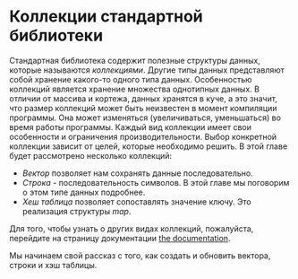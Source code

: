 # Коллекции стандартной библиотеки

Стандартная библиотека содержит полезные структуры данных, которые называются
*коллекциями*. Другие типы данных представляют собой хранение какого-то одного типа
данных. Особенностью коллекций является хранение множества однотипных данных.
В отличии от массива и кортежа, данных хранятся в куче, а это значит, что размер
коллекций может быть неизвестен в момент компиляции программы. Она может изменяться
(увеличиваться, уменьшаться) во время работы программы. Каждый вид коллекции имеет
свои особенности и ограничения производительности. Выбор конкретной коллекции зависит
от целей, которые необходимо решить. В этой главе будет рассмотрено несколько
коллекций:

* *Вектор* позволяет нам сохранять данные последовательно.
* *Строка* - последовательность символов. В этой главе мы поговорим о этом типе данных подробнее.
* *Хеш таблица* позволяет сопоставлять значение ключу. Это реализация структуры *map*.

Для того, чтобы узнать о других видах коллекций, пожалуйста, перейдите на страницу
документации [the documentation][collections].

[collections]: https://doc.rust-lang.org/std/collections/index.html

Мы начинаем свой рассказ с того, как создать и обновить вектора, строки и хэш таблицы.
